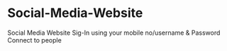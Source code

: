 # Social-Media-Website
Social Media Website
Sig-In using your mobile no/username & Password
Connect to people
